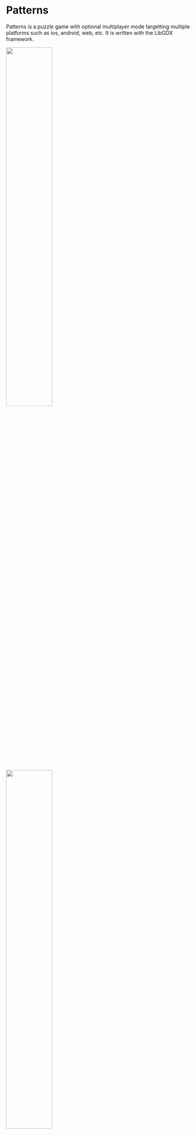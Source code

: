 <h1> <b> Patterns </b> </h1>
Patterns is a puzzle game with optional multiplayer mode targetting multiple platforms such as ios, android, web, etc. It is written with the LibGDX framework.
<br>

<a href="https://play.google.com/store/apps/details?id=com.furryfaust.patterns.android"> <img src="http://metrochessla.com/wp-content/uploads/2012/10/available-google.png" width="50%"> </img> </a>

<a href="https://itunes.apple.com/us/app/patterns-by-kevin-faust/id1006217737?ls=1&mt=8"> <img src="http://blog.01synergy.com/wp-content/uploads/2011/12/available-on-iphone-app-store-logo.jpeg" width="50%"> </img> </a>
